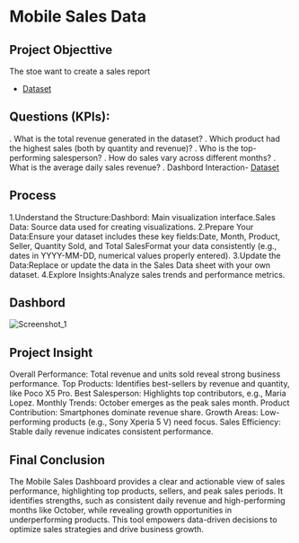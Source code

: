 # Mobile Sales Data
## Project Objecttive
The stoe want to create a sales report
- <a href="https://github.com/PriyankaS57/Excel-Dashbord-Project/commit/364587a15595c81f4f320744f5063eeb5a0e576d">Dataset</a>
## Questions (KPIs):
. What is the total revenue generated in the dataset?
. Which product had the highest sales (both by quantity and revenue)?
. Who is the top-performing salesperson?
. How do sales vary across different months?
. What is the average daily sales revenue?
. Dashbord Interaction- <a href="https://github.com/PriyankaS57/Excel-Dashbord-Project/commit/364587a15595c81f4f320744f5063eeb5a0e576d">Dataset</a>
## Process
1.Understand the Structure:Dashbord: Main visualization interface.Sales Data: Source data used for creating visualizations.
2.Prepare Your Data:Ensure your dataset includes these key fields:Date, Month, Product, Seller, Quantity Sold, and Total SalesFormat your data consistently (e.g., dates in YYYY-MM-DD, numerical values properly entered).
3.Update the Data:Replace or update the data in the Sales Data sheet with your own dataset.
4.Explore Insights:Analyze sales trends and performance metrics.
## Dashbord
![Screenshot_1](https://github.com/user-attachments/assets/3a7f67c3-af4b-46b1-998c-7c7ef953cdf3)
## Project Insight
Overall Performance: Total revenue and units sold reveal strong business performance.
Top Products: Identifies best-sellers by revenue and quantity, like Poco X5 Pro.
Best Salesperson: Highlights top contributors, e.g., Maria Lopez.
Monthly Trends: October emerges as the peak sales month.
Product Contribution: Smartphones dominate revenue share.
Growth Areas: Low-performing products (e.g., Sony Xperia 5 V) need focus.
Sales Efficiency: Stable daily revenue indicates consistent performance.
## Final Conclusion
The Mobile Sales Dashboard provides a clear and actionable view of sales performance, highlighting top products, sellers, and peak sales periods. It identifies strengths, such as consistent daily revenue and high-performing months like October, while revealing growth opportunities in underperforming products. This tool empowers data-driven decisions to optimize sales strategies and drive business growth.
